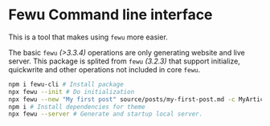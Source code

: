 # Fewu Command line interface

This is a tool that makes using `fewu` more easier.

The basic `fewu` _(>3.3.4)_ operations are only generating website and live server. This package is splited from `fewu` _(3.2.3)_ that support initialize, quickwrite and other operations not included in core `fewu`.

```sh
npm i fewu-cli # Install package
npx fewu --init # Do initialization
npx fewu --new "My first post" source/posts/my-first-post.md -c MyArticles -t FirstOfAll
npm i # Install dependencies for theme
npx fewu --server # Generate and startup local server.
```
